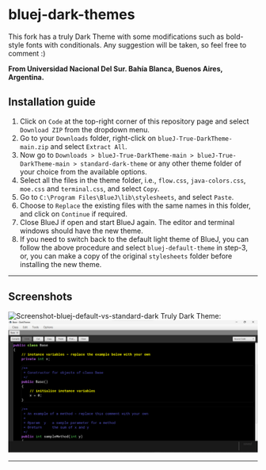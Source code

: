 # bluej-dark-themes
This fork has a truly Dark Theme with some modifications such as bold-style fonts with conditionals. Any suggestion will be taken, so feel free to comment :)

 **From Universidad Nacional Del Sur. Bahía Blanca, Buenos Aires, Argentina.** 

**Installation guide**
-----------------------------------------------------------------------------------------------

1. Click on ```Code``` at the top-right corner of this repository page and select ```Download ZIP``` from the dropdown menu.
2. Go to your ```Downloads``` folder, right-click on ```blueJ-True-DarkTheme-main.zip``` and select ```Extract All```.
3. Now go to ```Downloads > blueJ-True-DarkTheme-main > blueJ-True-DarkTheme-main > standard-dark-theme``` or any other theme folder of your choice from the available options.
4. Select all the files in the theme folder, i.e., ```flow.css```, ```java-colors.css```, ```moe.css``` and ```terminal.css```, and select ```Copy```.
5. Go to ```C:\Program Files\BlueJ\lib\stylesheets```, and select ```Paste```.
6. Choose to ```Replace``` the existing files with the same names in this folder, and click on ```Continue``` if required.
7. Close BlueJ if open and start BlueJ again. The editor and terminal windows should have the new theme.
8. If you need to switch back to the default light theme of BlueJ, you can follow the above procedure and select ```bluej-default-theme``` in step-3, or, you can make a copy of the original ```stylesheets``` folder before installing the new theme.

-----------------------------------------------------------------------------------------------

Screenshots
-----------------------------------------------------------------------------------------------

![Screenshot-bluej-default-vs-standard-dark](https://user-images.githubusercontent.com/76199286/153706319-6f8c3253-7390-4a2d-b092-254c2cdf29e4.png)
Truly Dark Theme:
![Screenshot-bluej-default-vs-standard-dark](https://github.com/Gona2119/blueJ-True-DarkTheme/blob/main/TrueDarkTheme-example.png)

-----------------------------------------------------------------------------------------------
